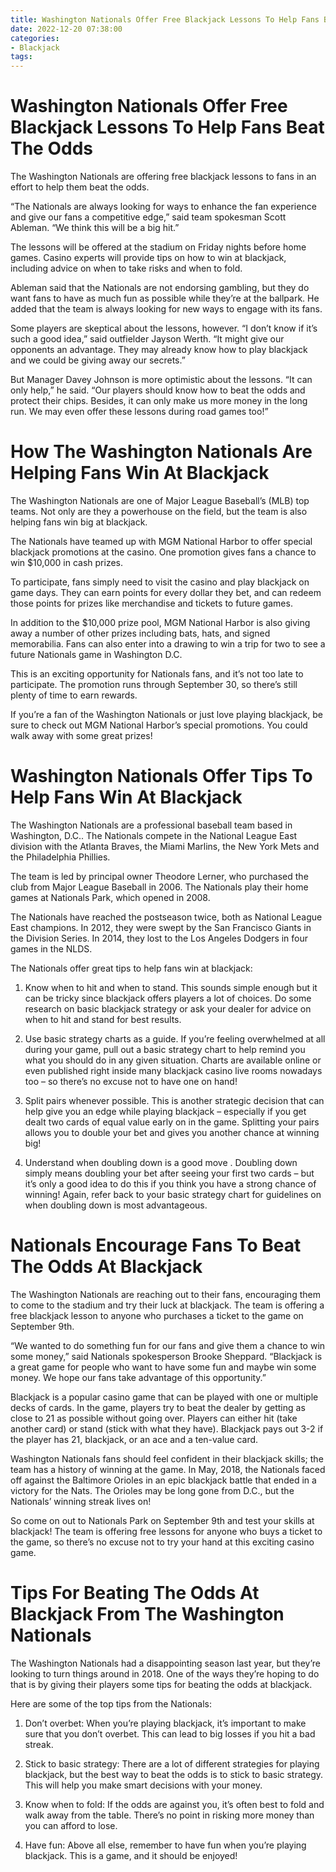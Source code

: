 ```yaml
---
title: Washington Nationals Offer Free Blackjack Lessons To Help Fans Beat The Odds
date: 2022-12-20 07:38:00
categories:
- Blackjack
tags:
---
```



#  Washington Nationals Offer Free Blackjack Lessons To Help Fans Beat The Odds

The Washington Nationals are offering free blackjack lessons to fans in an effort to help them beat the odds.

“The Nationals are always looking for ways to enhance the fan experience and give our fans a competitive edge,” said team spokesman Scott Ableman. “We think this will be a big hit.”

The lessons will be offered at the stadium on Friday nights before home games. Casino experts will provide tips on how to win at blackjack, including advice on when to take risks and when to fold.

Ableman said that the Nationals are not endorsing gambling, but they do want fans to have as much fun as possible while they’re at the ballpark. He added that the team is always looking for new ways to engage with its fans.

Some players are skeptical about the lessons, however. “I don’t know if it’s such a good idea,” said outfielder Jayson Werth. “It might give our opponents an advantage. They may already know how to play blackjack and we could be giving away our secrets.”

But Manager Davey Johnson is more optimistic about the lessons. “It can only help,” he said. “Our players should know how to beat the odds and protect their chips. Besides, it can only make us more money in the long run. We may even offer these lessons during road games too!”

#  How The Washington Nationals Are Helping Fans Win At Blackjack

The Washington Nationals are one of Major League Baseball’s (MLB) top teams. Not only are they a powerhouse on the field, but the team is also helping fans win big at blackjack.

The Nationals have teamed up with MGM National Harbor to offer special blackjack promotions at the casino. One promotion gives fans a chance to win $10,000 in cash prizes.

To participate, fans simply need to visit the casino and play blackjack on game days. They can earn points for every dollar they bet, and can redeem those points for prizes like merchandise and tickets to future games.

In addition to the $10,000 prize pool, MGM National Harbor is also giving away a number of other prizes including bats, hats, and signed memorabilia. Fans can also enter into a drawing to win a trip for two to see a future Nationals game in Washington D.C.

This is an exciting opportunity for Nationals fans, and it’s not too late to participate. The promotion runs through September 30, so there’s still plenty of time to earn rewards.

If you’re a fan of the Washington Nationals or just love playing blackjack, be sure to check out MGM National Harbor’s special promotions. You could walk away with some great prizes!

#  Washington Nationals Offer Tips To Help Fans Win At Blackjack

The Washington Nationals are a professional baseball team based in Washington, D.C.. The Nationals compete in the National League East division with the Atlanta Braves, the Miami Marlins, the New York Mets and the Philadelphia Phillies.

The team is led by principal owner Theodore Lerner, who purchased the club from Major League Baseball in 2006. The Nationals play their home games at Nationals Park, which opened in 2008.

The Nationals have reached the postseason twice, both as National League East champions. In 2012, they were swept by the San Francisco Giants in the Division Series. In 2014, they lost to the Los Angeles Dodgers in four games in the NLDS.

The Nationals offer great tips to help fans win at blackjack:

1. Know when to hit and when to stand. This sounds simple enough but it can be tricky since blackjack offers players a lot of choices. Do some research on basic blackjack strategy or ask your dealer for advice on when to hit and stand for best results.

2. Use basic strategy charts as a guide. If you’re feeling overwhelmed at all during your game, pull out a basic strategy chart to help remind you what you should do in any given situation. Charts are available online or even published right inside many blackjack casino live rooms nowadays too – so there’s no excuse not to have one on hand!

3. Split pairs whenever possible. This is another strategic decision that can help give you an edge while playing blackjack – especially if you get dealt two cards of equal value early on in the game. Splitting your pairs allows you to double your bet and gives you another chance at winning big!

4. Understand when doubling down is a good move . Doubling down simply means doubling your bet after seeing your first two cards – but it’s only a good idea to do this if you think you have a strong chance of winning! Again, refer back to your basic strategy chart for guidelines on when doubling down is most advantageous.

#  Nationals Encourage Fans To Beat The Odds At Blackjack

The Washington Nationals are reaching out to their fans, encouraging them to come to the stadium and try their luck at blackjack. The team is offering a free blackjack lesson to anyone who purchases a ticket to the game on September 9th.

“We wanted to do something fun for our fans and give them a chance to win some money,” said Nationals spokesperson Brooke Sheppard. “Blackjack is a great game for people who want to have some fun and maybe win some money. We hope our fans take advantage of this opportunity.”

Blackjack is a popular casino game that can be played with one or multiple decks of cards. In the game, players try to beat the dealer by getting as close to 21 as possible without going over. Players can either hit (take another card) or stand (stick with what they have). Blackjack pays out 3-2 if the player has 21, blackjack, or an ace and a ten-value card.

Washington Nationals fans should feel confident in their blackjack skills; the team has a history of winning at the game. In May, 2018, the Nationals faced off against the Baltimore Orioles in an epic blackjack battle that ended in a victory for the Nats. The Orioles may be long gone from D.C., but the Nationals’ winning streak lives on!

So come on out to Nationals Park on September 9th and test your skills at blackjack! The team is offering free lessons for anyone who buys a ticket to the game, so there’s no excuse not to try your hand at this exciting casino game.

#  Tips For Beating The Odds At Blackjack From The Washington Nationals

The Washington Nationals had a disappointing season last year, but they’re looking to turn things around in 2018. One of the ways they’re hoping to do that is by giving their players some tips for beating the odds at blackjack.

Here are some of the top tips from the Nationals:

1. Don’t overbet: When you’re playing blackjack, it’s important to make sure that you don’t overbet. This can lead to big losses if you hit a bad streak.

2. Stick to basic strategy: There are a lot of different strategies for playing blackjack, but the best way to beat the odds is to stick to basic strategy. This will help you make smart decisions with your money.

3. Know when to fold: If the odds are against you, it’s often best to fold and walk away from the table. There’s no point in risking more money than you can afford to lose.

4. Have fun: Above all else, remember to have fun when you’re playing blackjack. This is a game, and it should be enjoyed!